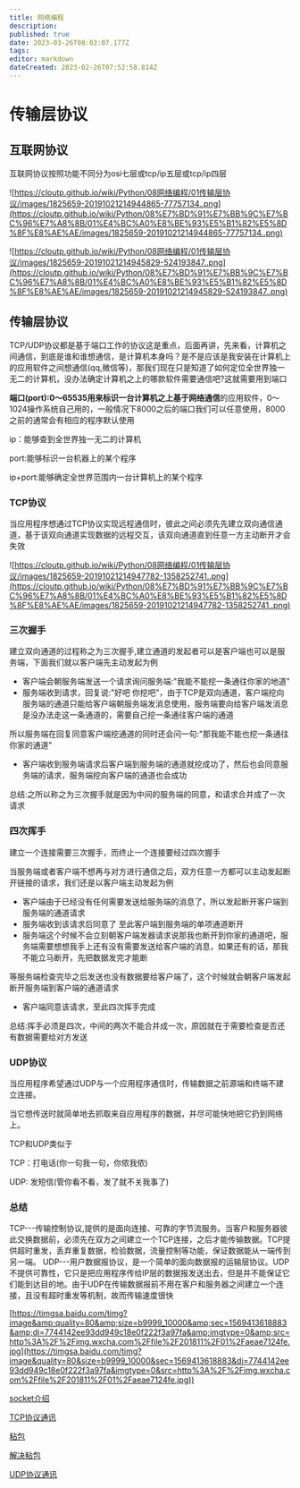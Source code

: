 ```yaml
---
title: 网络编程
description: 
published: true
date: 2023-03-26T08:03:07.177Z
tags: 
editor: markdown
dateCreated: 2023-02-26T07:52:58.814Z
---
```


# 传输层协议

## 互联网协议

互联网协议按照功能不同分为osi七层或tcp/ip五层或tcp/ip四层

![https://cloutp.github.io/wiki/Python/08网络编程/01传输层协议/images/1825659-20191021214944865-77757134..png](https://cloutp.github.io/wiki/Python/08%E7%BD%91%E7%BB%9C%E7%BC%96%E7%A8%8B/01%E4%BC%A0%E8%BE%93%E5%B1%82%E5%8D%8F%E8%AE%AE/images/1825659-20191021214944865-77757134..png)

![https://cloutp.github.io/wiki/Python/08网络编程/01传输层协议/images/1825659-20191021214945829-524193847..png](https://cloutp.github.io/wiki/Python/08%E7%BD%91%E7%BB%9C%E7%BC%96%E7%A8%8B/01%E4%BC%A0%E8%BE%93%E5%B1%82%E5%8D%8F%E8%AE%AE/images/1825659-20191021214945829-524193847..png)

## **传输层**协议

TCP/UDP协议都是基于端口工作的协议这是重点，后面再讲，先来看，计算机之间通信，到底是谁和谁想通信，是计算机本身吗？是不是应该是我安装在计算机上的应用软件之间想通信(qq,微信等)，那我们现在只是知道了如何定位全世界独一无二的计算机，没办法确定计算机之上的哪款软件需要通信吧?这就需要用到端口

**端口(port):**0～65535用来标识一台计算机之上**基于网络通信**的应用软件，0～1024操作系统自己用的，一般情况下8000之后的端口我们可以任意使用，8000之前的通常会有相应的程序默认使用

ip：能够查到全世界独一无二的计算机

port:能够标识一台机器上的某个程序

ip+port:能够确定全世界范围内一台计算机上的某个程序

### **TCP协议**

当应用程序想通过TCP协议实现远程通信时，彼此之间必须先先建立双向通信通道，基于该双向通道实现数据的远程交互，该双向通道直到任意一方主动断开才会失效

![https://cloutp.github.io/wiki/Python/08网络编程/01传输层协议/images/1825659-20191021214947782-1358252741..png](https://cloutp.github.io/wiki/Python/08%E7%BD%91%E7%BB%9C%E7%BC%96%E7%A8%8B/01%E4%BC%A0%E8%BE%93%E5%B1%82%E5%8D%8F%E8%AE%AE/images/1825659-20191021214947782-1358252741..png)

### **三次握手**

建立双向通道的过程称之为三次握手,建立通道的发起者可以是客户端也可以是服务端，下面我们就以客户端先主动发起为例

* 客户端会朝服务端发送一个请求询问服务端:"我能不能挖一条通往你家的地道"
* 服务端收到请求，回复说:"好吧 你挖吧"，由于TCP是双向通道，客户端挖向服务端的通道只能给客户端朝服务端发消息使用，服务端要向给客户端发消息是没办法走这一条通道的，需要自己挖一条通往客户端的通道

所以服务端在回复同意客户端挖通道的同时还会问一句:"那我能不能也挖一条通往你家的通道"

* 客户端收到服务端请求后客户端到服务端的通道就挖成功了，然后也会同意服务端的请求，服务端挖向客户端的通道也会成功

总结:之所以称之为三次握手就是因为中间的服务端的同意，和请求合并成了一次请求

### **四次挥手**

建立一个连接需要三次握手，而终止一个连接要经过四次握手

当服务端或者客户端不想再与对方进行通信之后，双方任意一方都可以主动发起断开链接的请求，我们还是以客户端主动发起为例

* 客户端由于已经没有任何需要发送给服务端的消息了，所以发起断开客户端到服务端的通道请求
* 服务端收到该请求后同意了 至此客户端到服务端的单项通道断开
* 服务端这个时候不会立刻朝客户端发器请求说那我也断开到你家的通道吧，服务端需要想想我手上还有没有需要发送给客户端的消息，如果还有的话，那我不能立马断开，先把数据发完才能断

等服务端检查完毕之后发送也没有数据要给客户端了，这个时候就会朝客户端发起断开服务端到客户端的通道请求

* 客户端同意该请求，至此四次挥手完成

总结:挥手必须是四次，中间的两次不能合并成一次，原因就在于需要检查是否还有数据需要给对方发送

### UDP协议

当应用程序希望通过UDP与一个应用程序通信时，传输数据之前源端和终端不建立连接。

当它想传送时就简单地去抓取来自应用程序的数据，并尽可能快地把它扔到网络上。

TCP和UDP类似于

TCP：打电话(你一句我一句，你侬我侬)

UDP: 发短信(管你看不看，发了就不关我事了)

### **总结**

TCP---传输控制协议,提供的是面向连接、可靠的字节流服务。当客户和服务器彼此交换数据前，必须先在双方之间建立一个TCP连接，之后才能传输数据。TCP提供超时重发，丢弃重复数据，检验数据，流量控制等功能，保证数据能从一端传到另一端。 UDP---用户数据报协议，是一个简单的面向数据报的运输层协议。UDP不提供可靠性，它只是把应用程序传给IP层的数据报发送出去，但是并不能保证它们能到达目的地。由于UDP在传输数据报前不用在客户和服务器之间建立一个连接，且没有超时重发等机制，故而传输速度很快

[https://timgsa.baidu.com/timg?image&amp;quality=80&amp;size=b9999_10000&amp;sec=1569413618883&amp;di=7744142ee93dd949c18e0f222f3a97fa&amp;imgtype=0&amp;src=http%3A%2F%2Fimg.wxcha.com%2Ffile%2F201811%2F01%2Faeae7124fe.jpg](https://timgsa.baidu.com/timg?image&quality=80&size=b9999_10000&sec=1569413618883&di=7744142ee93dd949c18e0f222f3a97fa&imgtype=0&src=http%3A%2F%2Fimg.wxcha.com%2Ffile%2F201811%2F01%2Faeae7124fe.jpg))

[socket介绍](https://www.notion.so/socket-ebcbb236a831430d8cee0f4af6d4399d)

[TCP协议通讯](https://www.notion.so/TCP-44c8de3761f5490f87093075f537d6df)

[粘包](https://www.notion.so/622348645ab0429ebbe30cdd52b820e1)

[解决粘包](https://www.notion.so/98e7f50ff05c4d72bb5677b28342f6ef)

[UDP协议通讯](https://www.notion.so/UDP-66b589ff5e814901969d0c6c02ba90cf)